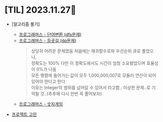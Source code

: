 # [TIL] 2023.11.27📒

* [알고리즘 풀기]
  * [프로그래머스 - 단어변환 (dfs문제)](https://github.com/elephant97/PROGRAMMERS/blob/main/Java/Level%203/%EB%8B%A8%EC%96%B4%EB%B3%80%ED%99%98.java)
  * [프로그래머스 - 등굣길 (dp문제)](https://github.com/elephant97/PROGRAMMERS/blob/main/Java/Level%203/%EB%93%B1%EA%B5%A3%EA%B8%B8.java)
     > 상당히 어려운 문제였음 처음에는 재귀함수로와 우선순위 큐로 풀었으나,   
     > 정확도는 100% 다만 이 정확도에서도 시간이 엄청 소요됐었으며 효율성이 0%가 나옴   
     > 모든 행렬에 들어가는 값이 모두 1,000,000,007로 모듈러 연산이 되어있어야 한다고 한다.   
     > 이유는 Integer의 범위를 넘어갈 수 있어서 라고함.. 이상한 문제..로 기억될 것..(추후에 다시 한번 꼭 풀어보자)
  * [프로그래머스 - 숫자게임](https://github.com/elephant97/PROGRAMMERS/blob/main/Java/Level%203/%EC%88%AB%EC%9E%90%EA%B2%8C%EC%9E%84.java)

* [프로젝트 고민](https://github.com/elephant97/TIL/blob/main/Memo/%ED%94%84%EB%A1%9C%EC%A0%9D%ED%8A%B8%20%EA%B3%A0%EB%AF%BC.md)
